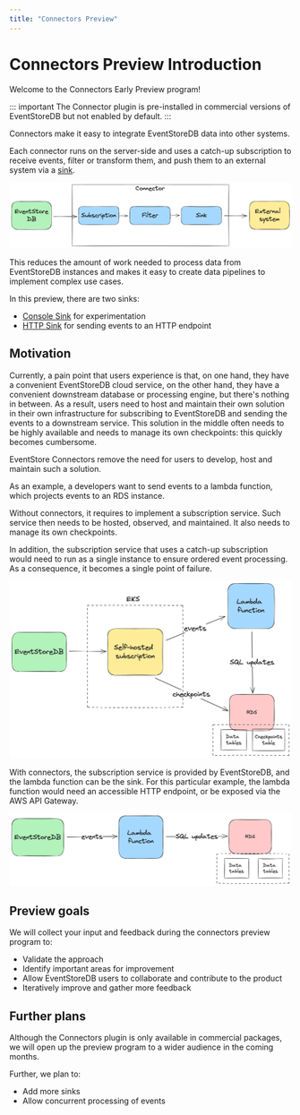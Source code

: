 ```yaml
---
title: "Connectors Preview"
---
```


# Connectors Preview Introduction <Badge text="Commercial" type="warning" vertical="middle"/>

Welcome to the Connectors Early Preview program!

::: important
The Connector plugin is pre-installed in commercial versions of EventStoreDB but not enabled by default. 
:::

Connectors make it easy to integrate EventStoreDB data into other systems.

Each connector runs on the server-side and uses a catch-up subscription to receive events, filter or transform them, and push them to an external system via a [sink](https://en.wikipedia.org/wiki/Sink_(computing)).

![Connectors Anatomy](./images/connector-anatomy.png)

This reduces the amount of work needed to process data from EventStoreDB instances and makes it easy to create data pipelines to implement complex use cases.

In this preview, there are two sinks:

- [Console Sink](./sinks.md#console-sink) for experimentation
- [HTTP Sink](./sinks.md#http-sink) for sending events to an HTTP endpoint

## Motivation

Currently, a pain point that users experience is that, on one hand, they have a convenient EventStoreDB cloud service, on the other hand, they have a convenient downstream database or processing engine, but there's nothing in between. As a result, users need to host and maintain their own
solution in their own infrastructure for subscribing to EventStoreDB and
sending the events to a downstream service. This solution in the middle often needs to be highly available and needs to manage its own checkpoints: this quickly becomes cumbersome.

EventStore Connectors remove the need for users to develop, host and maintain such a solution.

As an example, a developers want to send events to a lambda function, which projects events to an RDS instance.

Without connectors, it requires to implement a subscription service. Such service then needs to be hosted, observed, and maintained. It also needs to manage its own checkpoints.

In addition, the subscription service that uses a catch-up subscription would need to run as a single instance to ensure ordered event processing. As a consequence, it becomes a single point of failure.

![Example with EKS and Lambda](./images/example-lambda-eks.png)

With connectors, the subscription service is provided by EventStoreDB, and the lambda function can be the sink. For this particular example, the lambda function would need an accessible HTTP endpoint, or be exposed via the AWS API Gateway.

![Example with Connector and Lambda](./images/example-lambda-connector.png)

## Preview goals

We will collect your input and feedback during the connectors preview program to:

* Validate the approach
* Identify important areas for improvement
* Allow EventStoreDB users to collaborate and contribute to the product
* Iteratively improve and gather more feedback

## Further plans

Although the Connectors plugin is only available in commercial packages, we will open up the preview program to a wider audience in the coming months.

Further, we plan to:
* Add more sinks
* Allow concurrent processing of events





